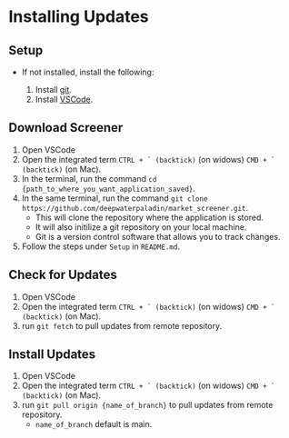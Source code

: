 # Installing Updates

## Setup

- If not installed, install the following:

    1. Install [git](https://git-scm.com/downloads).
    1. Install [VSCode](https://code.visualstudio.com/download).

## Download Screener

1. Open VSCode
1. Open the integrated term ```CTRL + ` (backtick)``` (on widows) ```CMD + ` (backtick)``` (on Mac).
1. In the terminal, run the command `cd {path_to_where_you_want_application_saved}`.
1. In the same terminal, run the command `git clone https://github.com/deepwaterpaladin/market_screener.git`.
    - This will clone the repository where the application is stored.
    - It will also initilize a git repository on your local machine.
    - Git is a version control software that allows you to track changes.
1. Follow the steps under `Setup` in `README.md`.


## Check for Updates

1. Open VSCode
1. Open the integrated term ```CTRL + ` (backtick)``` (on widows) ```CMD + ` (backtick)``` (on Mac).
1. run `git fetch` to pull updates from remote repository.

## Install Updates

1. Open VSCode
1. Open the integrated term ```CTRL + ` (backtick)``` (on widows) ```CMD + ` (backtick)``` (on Mac).
1. run `git pull origin {name_of_branch}` to pull updates from remote repository.
    - `name_of_branch` default is main.

